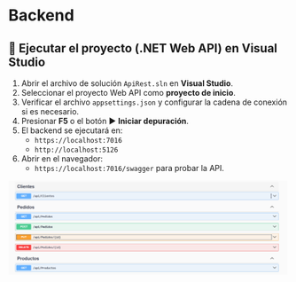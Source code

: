 # Backend

<!-- Instrucciones para ejecutar el backend -->

## 🚀 Ejecutar el proyecto (.NET Web API) en Visual Studio

1. Abrir el archivo de solución `ApiRest.sln` en **Visual Studio**.
2. Seleccionar el proyecto Web API como **proyecto de inicio**.
3. Verificar el archivo `appsettings.json` y configurar la cadena de conexión si es necesario.
4. Presionar **F5** o el botón ▶️ **Iniciar depuración**.
5. El backend se ejecutará en:
   - `https://localhost:7016`
   - `http://localhost:5126`
6. Abrir en el navegador:
   - `https://localhost:7016/swagger` para probar la API.

![alt text](image.png)